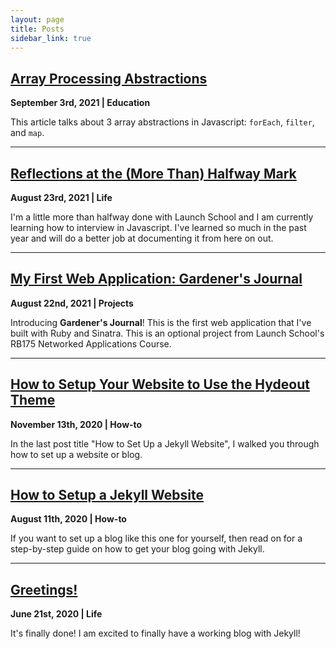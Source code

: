 ```yaml
---
layout: page
title: Posts
sidebar_link: true
---
```


## [Array Processing Abstractions](https://www.feliciabacon.com/array-abstractions)
**September 3rd, 2021 | Education**

This article talks about 3 array abstractions in Javascript: `forEach`, `filter`, and `map`. 

---

## [Reflections at the (More Than) Halfway Mark](https://www.feliciabacon.com/reflections)
**August 23rd, 2021 | Life**

I'm a little more than halfway done with Launch School and I am currently learning how to interview in Javascript. I've learned so much in the past year and will do a better job at documenting it from here on out.

---

## [My First Web Application: Gardener's Journal](https://www.feliciabacon.com/gardeners-journal)
**August 22nd, 2021 | Projects**

Introducing **Gardener's Journal**! This is the first web application that I've built with Ruby and Sinatra. This is an optional project from Launch School's RB175 Networked Applications Course.

---


## [How to Setup Your Website to Use the Hydeout Theme](https://www.feliciabacon.com/setup-hydeout-theme)
**November 13th, 2020 | How-to**

In the last post title "How to Set Up a Jekyll Website", I walked you through how to set up a website or blog.  

---

## [How to Setup a Jekyll Website](https://www.feliciabacon.com/setup-jekyll-blog)
**August 11th, 2020 | How-to**

If you want to set up a blog like this one for yourself, then read on for a step-by-step guide on how to get your blog going with Jekyll. 

---

## [Greetings!](https://www.feliciabacon.com/my-first-post)
**June 21st, 2020 | Life**

It's finally done! I am excited to finally have a working blog with Jekyll! 
